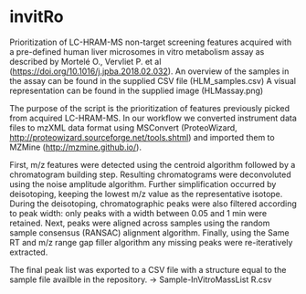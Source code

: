 # invitRo

Prioritization of LC-HRAM-MS non-target screening features acquired with a pre-defined human liver microsomes 
in vitro metabolism assay as described by Mortelé O., Vervliet P. et al (https://doi.org/10.1016/j.jpba.2018.02.032).
An overview of the samples in the assay can be found in the supplied CSV file (HLM_samples.csv)
A visual representation can be found in the supplied image (HLMassay.png)

The purpose of the script is the prioritization of features previously picked from acquired LC-HRAM-MS. 
In our workflow we converted instrument data files to mzXML data format using MSConvert (ProteoWizard, 
http://proteowizard.sourceforge.net/tools.shtml) and imported them to MZMine (http://mzmine.github.io/).

First, m/z features were detected using the centroid algorithm followed by a chromatogram building step. 
Resulting chromatograms were deconvoluted using the noise amplitude algorithm. 
Further simplification occurred by deisotoping, keeping the lowest m/z value as the representative isotope. 
During the deisotoping, chromatographic peaks were also filtered according to peak width: only peaks with a width 
between 0.05 and 1 min were retained. Next, peaks were aligned across samples using the random sample consensus (RANSAC) 
alignment algorithm. Finally, using the Same RT and m/z range gap filler algorithm any missing peaks were re-iteratively 
extracted. 

The final peak list was exported to a CSV file with a structure equal to the sample file availble in the repository. 
-> Sample-InVitroMassList R.csv
